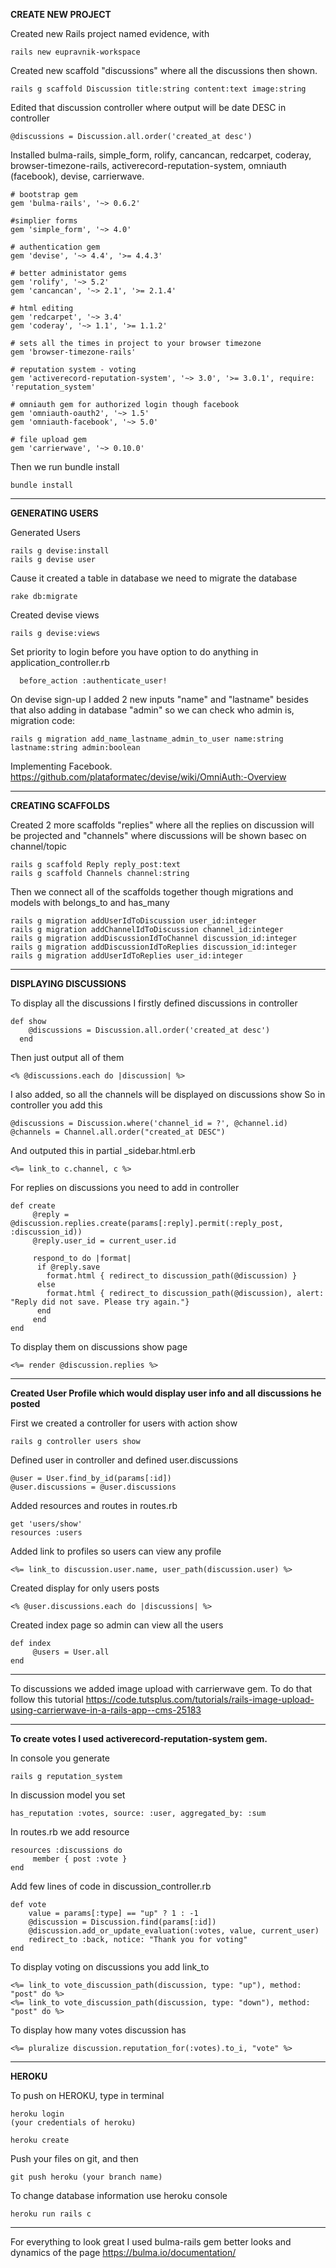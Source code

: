 <b>CREATE NEW PROJECT</b>

Created new Rails project named evidence, with
```
rails new eupravnik-workspace
```

Created new scaffold "discussions" where all the discussions then shown.
```
rails g scaffold Discussion title:string content:text image:string
```

Edited that discussion controller where output will be date DESC in controller
```
@discussions = Discussion.all.order('created_at desc')
```

Installed bulma-rails, simple_form, rolify, cancancan, redcarpet, coderay, browser-timezone-rails, activerecord-reputation-system, omniauth (facebook), devise, carrierwave.
```
# bootstrap gem
gem 'bulma-rails', '~> 0.6.2'

#simplier forms
gem 'simple_form', '~> 4.0'

# authentication gem
gem 'devise', '~> 4.4', '>= 4.4.3'

# better administator gems
gem 'rolify', '~> 5.2'
gem 'cancancan', '~> 2.1', '>= 2.1.4'

# html editing 
gem 'redcarpet', '~> 3.4'
gem 'coderay', '~> 1.1', '>= 1.1.2'

# sets all the times in project to your browser timezone
gem 'browser-timezone-rails'

# reputation system - voting
gem 'activerecord-reputation-system', '~> 3.0', '>= 3.0.1', require: 'reputation_system'

# omniauth gem for authorized login though facebook
gem 'omniauth-oauth2', '~> 1.5'
gem 'omniauth-facebook', '~> 5.0'

# file upload gem
gem 'carrierwave', '~> 0.10.0'

```
Then we run bundle install
```
bundle install
```
---------------------------------------------------------
<b>GENERATING USERS</b>

Generated Users
```
rails g devise:install
rails g devise user
```

Cause it created a table in database we need to migrate the database
```
rake db:migrate
```

Created devise views
```
rails g devise:views
```

Set priority to login before you have option to do anything in application_controller.rb
```
  before_action :authenticate_user!
```

On devise sign-up I added 2 new inputs "name" and "lastname" besides that also adding in database "admin" so we can check who admin is, migration code:
```
rails g migration add_name_lastname_admin_to_user name:string lastname:string admin:boolean
```

Implementing Facebook.
https://github.com/plataformatec/devise/wiki/OmniAuth:-Overview

---------------------------------------------------------
<b>CREATING SCAFFOLDS</b>

Created 2 more scaffolds "replies" where all the replies on discussion will be projected and "channels" where discussions will be shown basec on channel/topic
```
rails g scaffold Reply reply_post:text
rails g scaffold Channels channel:string
```

Then we connect all of the scaffolds together though migrations and models with belongs_to and has_many
```
rails g migration addUserIdToDiscussion user_id:integer
rails g migration addChannelIdToDiscussion channel_id:integer
rails g migration addDiscussionIdToChannel discussion_id:integer
rails g migration addDiscussionIdToReplies discussion_id:integer
rails g migration addUserIdToReplies user_id:integer
```

---------------------------------------------------------
<b>DISPLAYING DISCUSSIONS</b>

To display all the discussions I firstly defined discussions in controller
```
def show
    @discussions = Discussion.all.order('created_at desc')
  end
```

Then just output all of them
```
<% @discussions.each do |discussion| %>
```

I also added, so all the channels will be displayed on discussions show
So in controller you add this
```
@discussions = Discussion.where('channel_id = ?', @channel.id)
@channels = Channel.all.order("created_at DESC")
```

And outputed this in partial _sidebar.html.erb
```
<%= link_to c.channel, c %>
```

For replies on discussions you need to add in controller
```
def create
     @reply = @discussion.replies.create(params[:reply].permit(:reply_post, :discussion_id))
     @reply.user_id = current_user.id

     respond_to do |format|
      if @reply.save
        format.html { redirect_to discussion_path(@discussion) }
      else
        format.html { redirect_to discussion_path(@discussion), alert: "Reply did not save. Please try again."}
      end
     end
end
```

To display them on discussions show page
```
<%= render @discussion.replies %>
```


---------------------------------------------------------

<b>Created User Profile which would display user info and all discussions he posted</b>

First we created a controller for users with action show
```
rails g controller users show
```

Defined user in controller and defined user.discussions
```
@user = User.find_by_id(params[:id])
@user.discussions = @user.discussions
```

Added resources and routes in routes.rb
```
get 'users/show'
resources :users
```

Added link to profiles so users can view any profile
```
<%= link_to discussion.user.name, user_path(discussion.user) %>
```

Created display for only users posts
```
<% @user.discussions.each do |discussions| %>
```

Created index page so admin can view all the users
```
def index
     @users = User.all
end
```

---------------------------------------------------------
To discussions we added image upload with carrierwave gem. To do that follow this tutorial
https://code.tutsplus.com/tutorials/rails-image-upload-using-carrierwave-in-a-rails-app--cms-25183

---------------------------------------------------------
<b>To create votes I used activerecord-reputation-system gem.</b>

In console you generate
```
rails g reputation_system
```

In discussion model you set
```
has_reputation :votes, source: :user, aggregated_by: :sum 
```

In routes.rb we add resource
```
resources :discussions do
     member { post :vote }
end
```

Add few lines of code in discussion_controller.rb
```
def vote
    value = params[:type] == "up" ? 1 : -1
    @discussion = Discussion.find(params[:id])
    @discussion.add_or_update_evaluation(:votes, value, current_user)
    redirect_to :back, notice: "Thank you for voting"
end
```

To display voting on discussions you add link_to
```
<%= link_to vote_discussion_path(discussion, type: "up"), method: "post" do %>
<%= link_to vote_discussion_path(discussion, type: "down"), method: "post" do %>
```

To display how many votes discussion has
```
<%= pluralize discussion.reputation_for(:votes).to_i, "vote" %>
```

---------------------------------------------------------
<b>HEROKU</b>

To push on HEROKU, type in terminal
```
heroku login
(your credentials of heroku)

heroku create
```

Push your files on git, and then
```
git push heroku (your branch name)
```

To change database information use heroku console
```
heroku run rails c
```

---------------------------------------------------------

For everything to look great I used bulma-rails gem better looks and dynamics of the page
https://bulma.io/documentation/
